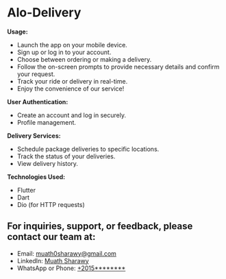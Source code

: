 # Alo-Delivery

**Usage:**

- Launch the app on your mobile device.
- Sign up or log in to your account.
- Choose between ordering or making a delivery.
- Follow the on-screen prompts to provide necessary details and confirm your request.
- Track your ride or delivery in real-time.
- Enjoy the convenience of our service!

**User Authentication:**

- Create an account and log in securely.
- Profile management.

**Delivery Services:**

- Schedule package deliveries to specific locations.
- Track the status of your deliveries.
- View delivery history.

**Technologies Used:**

- Flutter
- Dart
- Dio (for HTTP requests)

## For inquiries, support, or feedback, please contact our team at:

- Email: [muath0sharawy@gmail.com](mailto:muath0sharawy@gmail.com)
- LinkedIn: [Muath Sharawy](https://linkedin.com/in/muathsharawy99)
- WhatsApp or Phone: [+2015********](https://wa.me/201555776493)